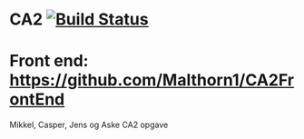 # CA2     [![Build Status](https://travis-ci.org/malthorn1/CA2.svg?branch=master)](https://travis-ci.com/github/Malthorn1/CA2)
# Front end: https://github.com/Malthorn1/CA2FrontEnd

Mikkel, Casper, Jens og Aske CA2 opgave



